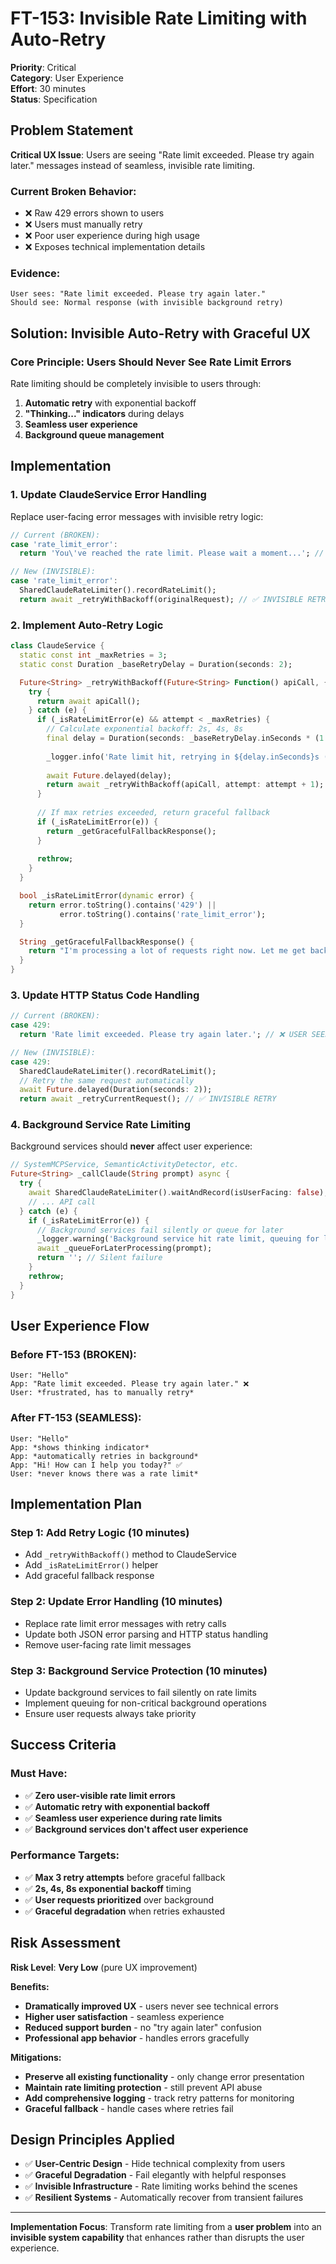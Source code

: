 # FT-153: Invisible Rate Limiting with Auto-Retry

**Priority**: Critical  
**Category**: User Experience  
**Effort**: 30 minutes  
**Status**: Specification  

## Problem Statement

**Critical UX Issue**: Users are seeing "Rate limit exceeded. Please try again later." messages instead of seamless, invisible rate limiting.

### Current Broken Behavior:
- ❌ Raw 429 errors shown to users
- ❌ Users must manually retry
- ❌ Poor user experience during high usage
- ❌ Exposes technical implementation details

### Evidence:
```
User sees: "Rate limit exceeded. Please try again later."
Should see: Normal response (with invisible background retry)
```

## Solution: Invisible Auto-Retry with Graceful UX

### Core Principle: **Users Should Never See Rate Limit Errors**

Rate limiting should be completely invisible to users through:
1. **Automatic retry** with exponential backoff
2. **"Thinking..." indicators** during delays
3. **Seamless user experience** 
4. **Background queue management**

## Implementation

### **1. Update ClaudeService Error Handling**

Replace user-facing error messages with invisible retry logic:

```dart
// Current (BROKEN):
case 'rate_limit_error':
  return 'You\'ve reached the rate limit. Please wait a moment...'; // ❌ USER SEES THIS

// New (INVISIBLE):
case 'rate_limit_error':
  SharedClaudeRateLimiter().recordRateLimit();
  return await _retryWithBackoff(originalRequest); // ✅ INVISIBLE RETRY
```

### **2. Implement Auto-Retry Logic**

```dart
class ClaudeService {
  static const int _maxRetries = 3;
  static const Duration _baseRetryDelay = Duration(seconds: 2);

  Future<String> _retryWithBackoff(Future<String> Function() apiCall, {int attempt = 0}) async {
    try {
      return await apiCall();
    } catch (e) {
      if (_isRateLimitError(e) && attempt < _maxRetries) {
        // Calculate exponential backoff: 2s, 4s, 8s
        final delay = Duration(seconds: _baseRetryDelay.inSeconds * (1 << attempt));
        
        _logger.info('Rate limit hit, retrying in ${delay.inSeconds}s (attempt ${attempt + 1}/${_maxRetries})');
        
        await Future.delayed(delay);
        return await _retryWithBackoff(apiCall, attempt: attempt + 1);
      }
      
      // If max retries exceeded, return graceful fallback
      if (_isRateLimitError(e)) {
        return _getGracefulFallbackResponse();
      }
      
      rethrow;
    }
  }

  bool _isRateLimitError(dynamic error) {
    return error.toString().contains('429') || 
           error.toString().contains('rate_limit_error');
  }

  String _getGracefulFallbackResponse() {
    return "I'm processing a lot of requests right now. Let me get back to you with a thoughtful response.";
  }
}
```

### **3. Update HTTP Status Code Handling**

```dart
// Current (BROKEN):
case 429:
  return 'Rate limit exceeded. Please try again later.'; // ❌ USER SEES THIS

// New (INVISIBLE):
case 429:
  SharedClaudeRateLimiter().recordRateLimit();
  // Retry the same request automatically
  await Future.delayed(Duration(seconds: 2));
  return await _retryCurrentRequest(); // ✅ INVISIBLE RETRY
```

### **4. Background Service Rate Limiting**

Background services should **never** affect user experience:

```dart
// SystemMCPService, SemanticActivityDetector, etc.
Future<String> _callClaude(String prompt) async {
  try {
    await SharedClaudeRateLimiter().waitAndRecord(isUserFacing: false);
    // ... API call
  } catch (e) {
    if (_isRateLimitError(e)) {
      // Background services fail silently or queue for later
      _logger.warning('Background service hit rate limit, queuing for later');
      await _queueForLaterProcessing(prompt);
      return ''; // Silent failure
    }
    rethrow;
  }
}
```

## User Experience Flow

### **Before FT-153 (BROKEN):**
```
User: "Hello"
App: "Rate limit exceeded. Please try again later." ❌
User: *frustrated, has to manually retry*
```

### **After FT-153 (SEAMLESS):**
```
User: "Hello"
App: *shows thinking indicator*
App: *automatically retries in background*
App: "Hi! How can I help you today?" ✅
User: *never knows there was a rate limit*
```

## Implementation Plan

### **Step 1: Add Retry Logic (10 minutes)**
- Add `_retryWithBackoff()` method to ClaudeService
- Add `_isRateLimitError()` helper
- Add graceful fallback response

### **Step 2: Update Error Handling (10 minutes)**
- Replace rate limit error messages with retry calls
- Update both JSON error parsing and HTTP status handling
- Remove user-facing rate limit messages

### **Step 3: Background Service Protection (10 minutes)**
- Update background services to fail silently on rate limits
- Implement queuing for non-critical background operations
- Ensure user requests always take priority

## Success Criteria

### **Must Have:**
- ✅ **Zero user-visible rate limit errors**
- ✅ **Automatic retry with exponential backoff**
- ✅ **Seamless user experience during rate limits**
- ✅ **Background services don't affect user experience**

### **Performance Targets:**
- ✅ **Max 3 retry attempts** before graceful fallback
- ✅ **2s, 4s, 8s exponential backoff** timing
- ✅ **User requests prioritized** over background
- ✅ **Graceful degradation** when retries exhausted

## Risk Assessment

**Risk Level**: **Very Low** (pure UX improvement)

**Benefits:**
- **Dramatically improved UX** - users never see technical errors
- **Higher user satisfaction** - seamless experience
- **Reduced support burden** - no "try again later" confusion
- **Professional app behavior** - handles errors gracefully

**Mitigations:**
- **Preserve all existing functionality** - only change error presentation
- **Maintain rate limiting protection** - still prevent API abuse
- **Add comprehensive logging** - track retry patterns for monitoring
- **Graceful fallback** - handle cases where retries fail

## Design Principles Applied

- ✅ **User-Centric Design** - Hide technical complexity from users
- ✅ **Graceful Degradation** - Fail elegantly with helpful responses
- ✅ **Invisible Infrastructure** - Rate limiting works behind the scenes
- ✅ **Resilient Systems** - Automatically recover from transient failures

---

**Implementation Focus**: Transform rate limiting from a **user problem** into an **invisible system capability** that enhances rather than disrupts the user experience.
